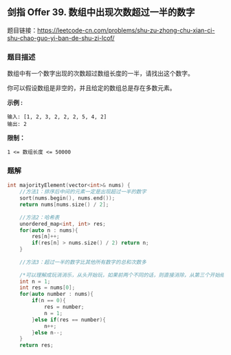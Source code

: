 ## 剑指 Offer 39. 数组中出现次数超过一半的数字

题目链接：https://leetcode-cn.com/problems/shu-zu-zhong-chu-xian-ci-shu-chao-guo-yi-ban-de-shu-zi-lcof/



### 题目描述

数组中有一个数字出现的次数超过数组长度的一半，请找出这个数字。

你可以假设数组是非空的，并且给定的数组总是存在多数元素。



 **示例 :**

~~~
输入: [1, 2, 3, 2, 2, 2, 5, 4, 2]
输出: 2
~~~

**限制：**

`1 <= 数组长度 <= 50000`



### 题解

~~~C++
int majorityElement(vector<int>& nums) {
    //方法1：排序后中间的元素一定是出现超过一半的数字
    sort(nums.begin(), nums.end());
    return nums[nums.size() / 2];
    
    //方法2：哈希表
    unordered_map<int, int> res;
    for(auto n : nums){
        res[n]++;
        if(res[n] > nums.size() / 2) return n;
    }
    
    //方法3：超过一半的数字比其他所有数字的总和次数多
    
    /*可以理解成玩消消乐，从头开始玩，如果前两个不同的话，则直接消除，从第三个开始继续玩。 如果前两个相		同，则累加，遇到不同就再去掉两个，一个是result的一个数，一个是不同值。一直玩到最后，只有大于一半的数才		能活下来，其他的都被消除了*/
    int n = 1;
    int res = nums[0];
    for(auto number : nums){
        if(n == 0){
            res = number;
            n = 1;
        }else if(res == number){
            n++;
        }else n--;
    }
    return res;
~~~

